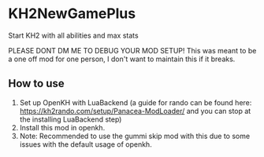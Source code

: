 # KH2NewGamePlus
Start KH2 with all abilities and max stats

PLEASE DONT DM ME TO DEBUG YOUR MOD SETUP! This was meant to be a one off mod for one person, I don't want to maintain this if it breaks.

## How to use
1) Set up OpenKH with LuaBackend (a guide for rando can be found here: https://kh2rando.com/setup/Panacea-ModLoader/ and you can stop at the installing LuaBackend step)
2) Install this mod in openkh. 
3) Note: Recommended to use the gummi skip mod with this due to some issues with the default usage of openkh.
